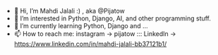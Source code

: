 - 👋 Hi, I’m Mahdi Jalali :) , aka @Pijatow
- 👀 I’m interested in Python, Django, AI, and other programming stuff.
- 🌱 I’m currently learning Python, Django and ...
- 📫 How to reach me: instagram -> pijatow ::: LinkedIn -> https://www.linkedin.com/in/mahdi-jalali-bb37121b1/

<!---
Pijatow/Pijatow is a ✨ special ✨ repository because its `README.md` (this file) appears on your GitHub profile.
You can click the Preview link to take a look at your changes.
--->
